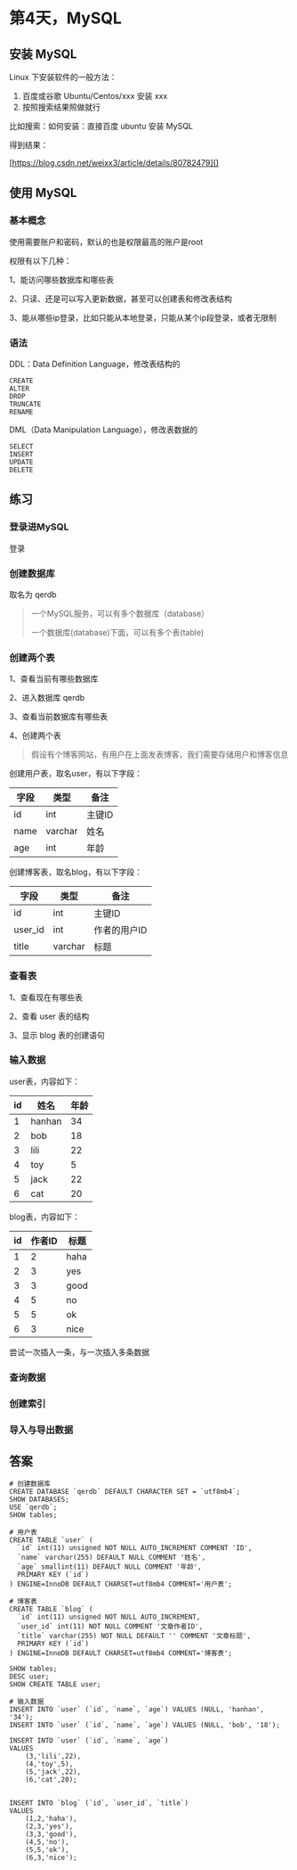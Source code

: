 # 第4天，MySQL

## 安装 MySQL
Linux 下安装软件的一般方法：

1. 百度或谷歌 Ubuntu/Centos/xxx 安装 xxx
2. 按照搜索结果照做就行

比如搜索：如何安装：直接百度 ubuntu 安装 MySQL

得到结果：

[https://blog.csdn.net/weixx3/article/details/80782479]()

## 使用 MySQL
### 基本概念
使用需要账户和密码，默认的也是权限最高的账户是root

权限有以下几种：

1、能访问哪些数据库和哪些表

2、只读、还是可以写入更新数据，甚至可以创建表和修改表结构

3、能从哪些ip登录，比如只能从本地登录，只能从某个ip段登录，或者无限制

### 语法
DDL：Data Definition Language，修改表结构的
```MySQL
CREATE
ALTER
DROP
TRUNCATE
RENAME
```
DML（Data Manipulation Language），修改表数据的
```MySQL
SELECT
INSERT
UPDATE
DELETE
```

## 练习
### 登录进MySQL
登录

### 创建数据库
取名为 qerdb
> 一个MySQL服务，可以有多个数据库（database）
> 
> 一个数据库(database)下面，可以有多个表(table)

### 创建两个表
1、查看当前有哪些数据库

2、进入数据库 qerdb

3、查看当前数据库有哪些表 

4、创建两个表
> 假设有个博客网站，有用户在上面发表博客，我们需要存储用户和博客信息

创建用户表，取名user，有以下字段：

| 字段 | 类型 | 备注 |
| --- | --- | --- |
| id |  int | 主键ID |
| name |  varchar | 姓名 |
| age |  int | 年龄 |

创建博客表，取名blog，有以下字段：

| 字段 | 类型 | 备注 |
| --- | --- | --- |
| id |  int | 主键ID |
| user_id | int | 作者的用户ID |
| title | varchar | 标题 |

### 查看表
1、查看现在有哪些表

2、查看 user 表的结构

3、显示 blog 表的创建语句

### 输入数据
user表，内容如下：

| id | 姓名 | 年龄 |
| --- | --- | --- |
| 1 | hanhan | 34 |
| 2 | bob | 18 |
| 3 | lili | 22 |
| 4 | toy | 5 |
| 5 | jack | 22 |
| 6 | cat | 20 |

blog表，内容如下：

| id | 作者ID | 标题 |
| --- | --- | --- |
| 1 | 2 | haha |
| 2 | 3 | yes |
| 3 | 3 | good |
| 4 | 5 | no |
| 5 | 5 | ok |
| 6 | 3 | nice |

尝试一次插入一条，与一次插入多条数据

### 查询数据

### 创建索引

### 导入与导出数据

## 答案
```MySQL
# 创建数据库
CREATE DATABASE `qerdb` DEFAULT CHARACTER SET = `utf8mb4`;
SHOW DATABASES;
USE `qerdb`;
SHOW tables;
```

```MySQL
# 用户表
CREATE TABLE `user` (
  `id` int(11) unsigned NOT NULL AUTO_INCREMENT COMMENT 'ID',
  `name` varchar(255) DEFAULT NULL COMMENT '姓名',
  `age` smallint(11) DEFAULT NULL COMMENT '年龄',
  PRIMARY KEY (`id`)
) ENGINE=InnoDB DEFAULT CHARSET=utf8mb4 COMMENT='用户表';

# 博客表
CREATE TABLE `blog` (
  `id` int(11) unsigned NOT NULL AUTO_INCREMENT,
  `user_id` int(11) NOT NULL COMMENT '文章作者ID',
  `title` varchar(255) NOT NULL DEFAULT '' COMMENT '文章标题',
  PRIMARY KEY (`id`)
) ENGINE=InnoDB DEFAULT CHARSET=utf8mb4 COMMENT='博客表';

SHOW tables;
DESC user;
SHOW CREATE TABLE user;
```

```MySQL
# 输入数据
INSERT INTO `user` (`id`, `name`, `age`) VALUES (NULL, 'hanhan', '34');
INSERT INTO `user` (`id`, `name`, `age`) VALUES (NULL, 'bob', '18');

INSERT INTO `user` (`id`, `name`, `age`)
VALUES
    (3,'lili',22),
    (4,'toy',5),
    (5,'jack',22),
    (6,'cat',20);


INSERT INTO `blog` (`id`, `user_id`, `title`)
VALUES
    (1,2,'haha'),
    (2,3,'yes'),
    (3,3,'good'),
    (4,5,'no'),
    (5,5,'ok'),
    (6,3,'nice');
```
